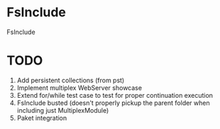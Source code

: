 ﻿# FsInclude
FsInclude

TODO
====

  1. Add persistent collections (from pst)
  2. Implement multiplex WebServer showcase
  3. Extend for/while test case to test for proper continuation execution
  4. FsInclude busted (doesn't properly pickup the parent folder when including just MultiplexModule)
  5. Paket integration